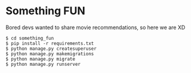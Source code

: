 # Something FUN

Bored devs wanted to share movie recommendations, so here we are XD

```
$ cd something_fun
$ pip install -r requirements.txt
$ python manage.py createsuperuser
$ python manage.py makemigrations
$ python manage.py migrate
$ python manage.py runserver
```
